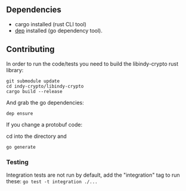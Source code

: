 ## Dependencies

* cargo installed (rust CLI tool)
* [dep](https://github.com/golang/dep) installed (go dependency tool).

## Contributing

In order to run the code/tests you need to build the libindy-crypto rust library:

```
git submodule update
cd indy-crypto/libindy-crypto
cargo build --release
```

And grab the go dependencies:

```
dep ensure
```

If you change a protobuf code:

cd into the directory and
```
go generate
```

### Testing

Integration tests are not run by default, add the "integration" tag to run these: `go test -t integration ./...`
